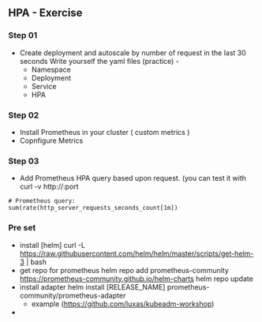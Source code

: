 HPA - Exercise 
---------------

### Step 01
    
- Create deployment and autoscale by number of request in the last 30 seconds
  Write yourself the yaml files (practice) - 
   - Namespace
   - Deployment
   - Service
   - HPA

### Step 02

- Install Prometheus in your cluster ( custom metrics )
- Copnfigure Metrics

### Step 03

- Add Prometheus HPA query based upon request. 
  (you can test it with curl -v http://<ip>:port
	 
```
# Prometheus query:
sum(rate(http_server_requests_seconds_count[1m])
```

### Pre set
 - install [helm]  curl -L https://raw.githubusercontent.com/helm/helm/master/scripts/get-helm-3 | bash
 - get repo for prometheus   helm repo add prometheus-community https://prometheus-community.github.io/helm-charts
   helm repo update
 - install adapter helm install [RELEASE_NAME] prometheus-community/prometheus-adapter
   - example (https://github.com/luxas/kubeadm-workshop)
 - 